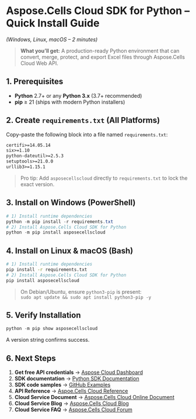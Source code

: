 # Aspose.Cells Cloud SDK for Python – Quick Install Guide  

*(Windows, Linux, macOS – 2 minutes)*

> **What you’ll get:** A production-ready Python environment that can convert, merge, protect, and export Excel files through Aspose.Cells Cloud Web API.

## 1. Prerequisites

- **Python** 2.7+ or any **Python 3.x** (3.7+ recommended)  
- **pip** ≥ 21 (ships with modern Python installers)  

## 2. Create `requirements.txt` (All Platforms)

Copy–paste the following block into a file named `requirements.txt`:

```txt
certifi>=14.05.14
six>=1.10
python-dateutil>=2.5.3
setuptools>=21.0.0
urllib3>=1.15.1
```

> Pro tip: Add `asposecellscloud` directly to `requirements.txt` to lock the exact version.

## 3. Install on Windows (PowerShell)

```powershell
# 1) Install runtime dependencies
python -m pip install -r requirements.txt
# 2) Install Aspose.Cells Cloud SDK for Python
python -m pip install asposecellscloud
```

## 4. Install on Linux & macOS (Bash)

```bash
# 1) Install runtime dependencies
pip install -r requirements.txt
# 2) Install Aspose.Cells Cloud SDK for Python
pip install asposecellscloud
```

> On Debian/Ubuntu, ensure `python3-pip` is present:  
> `sudo apt update && sudo apt install python3-pip -y`

## 5. Verify Installation

```python
python -m pip show asposecellscloud
```

A version string confirms success.

## 6. Next Steps

1. **Get free API credentials** → [Aspose Cloud Dashboard](https://dashboard.aspose.cloud)  
1. **SDK documentation** → [Python SDK Documentation](https://github.com/aspose-cells-cloud/aspose-cells-cloud-python/docs/)
1. **SDK code samples** → [GitHub Examples](https://github.com/aspose-cells-cloud/aspose-cells-cloud-python/examples)  
1. **API Reference** → [Aspoe.Cells Cloud Reference](https://apireference.aspose.cloud/cells)
1. **Cloud Service Document** → [Aspose.Cells Cloud Online Document](https://docs.aspose.cloud/cells)
1. **Cloud Service Blog** → [Aspose.Cells Cloud Blog](https://blog.aspose.cloud/category/cells/)
1. **Cloud Service FAQ** → [Aspose.Cells Cloud Forum](https://forum.aspose.cloud/c/cells/7)
